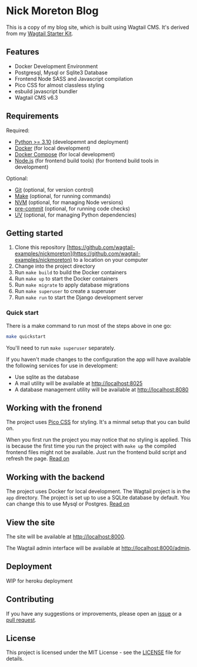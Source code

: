 # Nick Moreton Blog

This is a copy of my blog site, which is built using Wagtail CMS. It's derived from my [Wagtail Starter Kit](https://github.com/wagtail-examples/wagtail-starter-kit).

## Features

- Docker Development Environment
- Postgresql, Mysql or Sqlite3 Database
- Frontend Node SASS and Javascript compilation
- Pico CSS for almost classless styling
- esbuild javascript bundler
- Wagtail CMS v6.3

## Requirements

Required:

- [Python >= 3.10](https://www.python.org/downloads/) (developemnt and deployment)
- [Docker](https://www.docker.com/) (for local development)
- [Docker Compose](https://docs.docker.com/compose/) (for local development)
- [Node.js](https://nodejs.org/en/) (for frontend build tools) (for frontend build tools in development)

Optional:
- [Git](https://git-scm.com/) (optional, for version control)
- [Make](https://www.gnu.org/software/make/) (optional, for running commands)
- [NVM](https://github.com/nvm-sh/nvm) (optional, for managing Node versions)
- [pre-commit](https://pre-commit.com/) (optional, for running code checks)
- [UV](https://github.com/astral-sh/uv) (optional, for managing Python dependencies)

## Getting started

1. Clone this repository [https://github.com/wagtail-examples/nickmoreton](https://github.com/wagtail-examples/nickmoreton) to a location on your computer
2. Change into the project directory
3. Run `make build` to build the Docker containers
4. Run `make up` to start the Docker containers
5. Run `make migrate` to apply database migrations
6. Run `make superuser` to create a superuser
7. Run `make run` to start the Django development server

### Quick start

There is a make command to run most of the steps above in one go:

```bash
make quickstart
```

You'll need to run `make superuser` separately.

If you haven't made changes to the configuration the app will have available the following services for use in development:

- Use sqlite as the database
- A mail utility will be available at [http://localhost:8025](http://localhost:8025)
- A database management utility will be available at [http://localhost:8080](http://localhost:8080)

## Working with the fronend

The project uses [Pico CSS](https://picocss.com/) for styling. It's a minmal setup that you can build on.

When you first run the project you may notice that no styling is applied. This is because the first time you run the project with `make up` the compiled frontend files might not be available. Just run the frontend build script and refresh the page. [Read on](./docs/frontend-development.md)

## Working with the backend

The project uses Docker for local development. The Wagtail project is in the `app` directory. The project is set up to use a SQLite database by default. You can change this to use Mysql or Postgres. [Read on](./docs/backend-development.md)

## View the site

The site will be available at [http://localhost:8000](http://localhost:8000).

The Wagtail admin interface will be available at [http://localhost:8000/admin](http://localhost:8000/admin).

## Deployment

WIP for heroku deployment

## Contributing

If you have any suggestions or improvements, please open an [issue](https://github.com/wagtail-examples/wagtail-starter-kit/issues) or a [pull request](https://github.com/wagtail-examples/wagtail-starter-kit/pulls).

## License

This project is licensed under the MIT License - see the [LICENSE](LICENSE) file for details.
